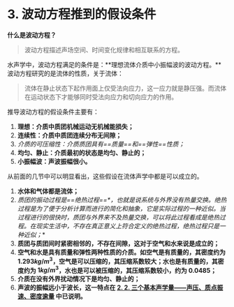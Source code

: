 # 3. 波动方程推到的假设条件

**什么是波动方程？**

> 波动方程描述声场空间、时间变化规律和相互联系的方程。

水声学中，波动方程满足的条件是：**理想流体介质中小振幅波的波动方程。**波动方程研究的是流体的性质，关于流体：

> 流体在静止状态下起作用面上仅受法向应力，这一应力就是静压强。而流体在运动状态下才能够同时受法向应力和切向应力的作用。

推导波动方程的假设条件主要有：

1. **理想：介质中质团机械运动无机械能损失；**
2. **连续性：介质中质团连续分布无间隙；**
3. **介质的可压缩性：介质质团具有*==质量==*和*==弹性==*性质；**
4. **均匀、静止：介质最初的状态是均匀、静止的；**
5. **小振幅波：声波振幅很小。**

从前面的几节中可以明显看出，这些假设在流体声学中都是可以成立的。

1. **水体和气体都是流体；**
2. **质团的振动过程是*==绝热过程==*，也就是说系统与外界没有热量交换。绝热过程是为了便于分析计算而进行的简化和抽象，它是实际过程的一种近似。当过程进行的很快时，质团与外界来不及热量交换，可以将此过程看成是绝热过程。在现实生活中，不存在真正意义上符合定义的绝热过程，绝热过程只是一种近似；**
3. **质团与质团间时紧密相邻的，不存在间隙，这对于空气和水来说是成立的；**
4. **空气和水是具有质量和弹性两种性质的介质。如空气是有质量的，其密度约为 $1.293kg/m^3$，空气是可以压缩的，其压缩系数较大；水也是有质量的，其密度约为 $1kg/m^3$，水也是可以被压缩的，其压缩系数较小，约为 0.0485；**
5. **介质在没有外界扰动情况下是均匀、静止的；**
6. **声波的振幅远小于波长，这一特点在 [2. 2. 三个基本声学量——声压、质点振速、密度逾量](./2-三个基本声学量——声压、质点振速、密度逾量.md) 中已说明。**

